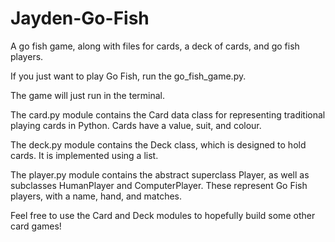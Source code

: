 # Jayden-Go-Fish
A go fish game, along with files for cards, a deck of cards, and go fish players. 

If you just want to play Go Fish, run the go_fish_game.py. 

The game will just run in the terminal.

The card.py module contains the Card data class for representing traditional playing cards in Python. Cards have a value, suit, and colour.

The deck.py module contains the Deck class, which is designed to hold cards. It is implemented using a list. 

The player.py module contains the abstract superclass Player, as well as subclasses HumanPlayer and ComputerPlayer. These represent Go Fish players, with a name, hand, and matches. 

Feel free to use the Card and Deck modules to hopefully build some other card games!
